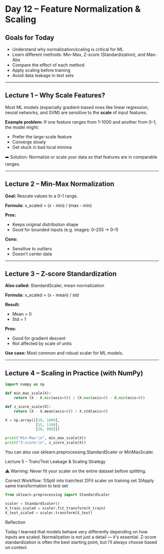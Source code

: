 # Day 12 – Feature Normalization & Scaling

## Goals for Today
- Understand why normalization/scaling is critical for ML
- Learn different methods: Min-Max, Z-score (Standardization), and Max-Abs
- Compare the effect of each method
- Apply scaling before training
- Avoid data leakage in test sets

---

## Lecture 1 – Why Scale Features?

Most ML models (especially gradient-based ones like linear regression, neural networks, and SVM) are sensitive to the **scale** of input features.

**Example problem:**
If one feature ranges from 1–1000 and another from 0–1, the model might:
- Prefer the large-scale feature
- Converge slowly
- Get stuck in bad local minima

➡️ Solution: Normalize or scale your data so that features are in comparable ranges.

---

## Lecture 2 – Min-Max Normalization

**Goal:** Rescale values to a 0–1 range.

**Formula:**
x_scaled = (x - min) / (max - min)


**Pros:**
- Keeps original distribution shape
- Good for bounded inputs (e.g. images: 0–255 → 0–1)

**Cons:**
- Sensitive to outliers
- Doesn’t center data

---

## Lecture 3 – Z-score Standardization

**Also called:** StandardScaler, mean-normalization

**Formula:**
x_scaled = (x - mean) / std


**Result:**
- Mean = 0
- Std = 1

**Pros:**
- Good for gradient descent
- Not affected by scale of units

**Use case:** Most common and robust scaler for ML models.

---

## Lecture 4 – Scaling in Practice (with NumPy)

```python
import numpy as np

def min_max_scale(X):
    return (X - X.min(axis=0)) / (X.max(axis=0) - X.min(axis=0))

def z_score_scale(X):
    return (X - X.mean(axis=0)) / X.std(axis=0)

X = np.array([[10, 1000],
              [15, 1100],
              [20, 900]])

print("Min-Max:\n", min_max_scale(X))
print("Z-score:\n", z_score_scale(X))
```
You can also use sklearn.preprocessing.StandardScaler or MinMaxScaler.

Lecture 5 – Train/Test Leakage & Scaling Strategy

⚠️ Warning: Never fit your scaler on the entire dataset before splitting.

Correct Workflow:
1)Split into train/test
2)Fit scaler on training set
3)Apply same transformation to test set
```python
from sklearn.preprocessing import StandardScaler

scaler = StandardScaler()
X_train_scaled = scaler.fit_transform(X_train)
X_test_scaled = scaler.transform(X_test)
```

Reflection

Today I learned that models behave very differently depending on how inputs are scaled. Normalization is not just a detail — it's essential. Z-score standardization is often the best starting point, but I’ll always choose based on context.